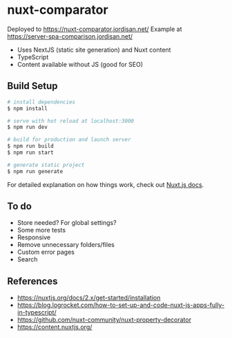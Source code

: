 # nuxt-comparator

Deployed to https://nuxt-comparator.jordisan.net/
Example at https://server-spa-comparison.jordisan.net/

- Uses NextJS (static site generation) and Nuxt content
- TypeScript
- Content available without JS (good for SEO)

## Build Setup

```bash
# install dependencies
$ npm install

# serve with hot reload at localhost:3000
$ npm run dev

# build for production and launch server
$ npm run build
$ npm run start

# generate static project
$ npm run generate
```

For detailed explanation on how things work, check out [Nuxt.js docs](https://nuxtjs.org).

## To do

- Store needed? For global settings?
- Some more tests
- Responsive
- Remove unnecessary folders/files
- Custom error pages
- Search

## References

- https://nuxtjs.org/docs/2.x/get-started/installation
- https://blog.logrocket.com/how-to-set-up-and-code-nuxt-js-apps-fully-in-typescript/
- https://github.com/nuxt-community/nuxt-property-decorator
- https://content.nuxtjs.org/

